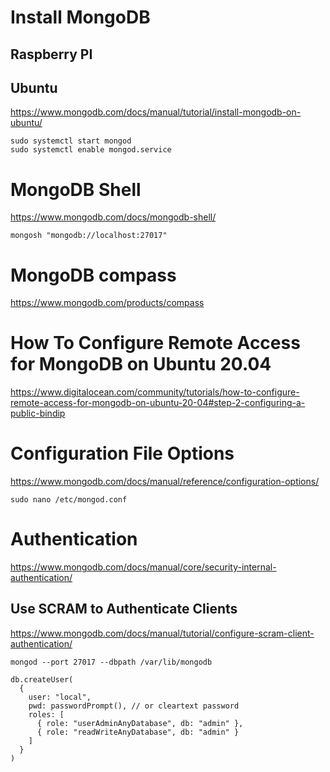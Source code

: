 # Install MongoDB 

## Raspberry PI



## Ubuntu

https://www.mongodb.com/docs/manual/tutorial/install-mongodb-on-ubuntu/

```
sudo systemctl start mongod
sudo systemctl enable mongod.service
```



# MongoDB Shell

https://www.mongodb.com/docs/mongodb-shell/

```
mongosh "mongodb://localhost:27017"
```

# MongoDB compass

https://www.mongodb.com/products/compass

# How To Configure Remote Access for MongoDB on Ubuntu 20.04

https://www.digitalocean.com/community/tutorials/how-to-configure-remote-access-for-mongodb-on-ubuntu-20-04#step-2-configuring-a-public-bindip

# Configuration File Options

https://www.mongodb.com/docs/manual/reference/configuration-options/

```
sudo nano /etc/mongod.conf
```



# Authentication

https://www.mongodb.com/docs/manual/core/security-internal-authentication/

## Use SCRAM to Authenticate Clients

https://www.mongodb.com/docs/manual/tutorial/configure-scram-client-authentication/

```
mongod --port 27017 --dbpath /var/lib/mongodb
```

```
db.createUser(
  {
    user: "local",
    pwd: passwordPrompt(), // or cleartext password
    roles: [
      { role: "userAdminAnyDatabase", db: "admin" },
      { role: "readWriteAnyDatabase", db: "admin" }
    ]
  }
)
```

